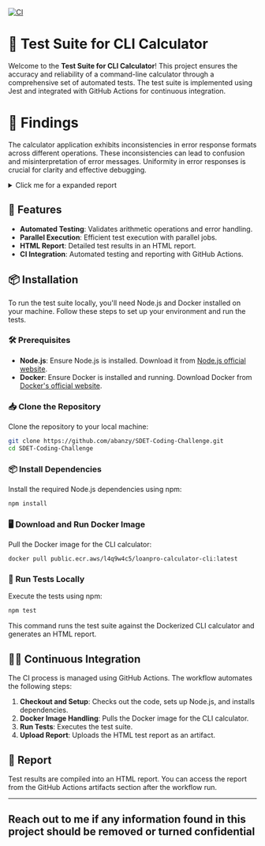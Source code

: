 [![CI](https://github.com/abanzy/SDET-Coding-Challenge/actions/workflows/ci.yml/badge.svg)](https://github.com/abanzy/SDET-Coding-Challenge/actions/workflows/ci.yml)
# 🧪 Test Suite for CLI Calculator

Welcome to the **Test Suite for CLI Calculator**! This project ensures the accuracy and reliability of a command-line calculator through a comprehensive set of automated tests. The test suite is implemented using Jest and integrated with GitHub Actions for continuous integration.

# 🔎 Findings
The calculator application exhibits inconsistencies in error response formats across different operations. These inconsistencies can lead to confusion and misinterpretation of error messages. Uniformity in error responses is crucial for clarity and effective debugging.

<details>
  <summary>Click me for a expanded report</summary>


## 🐛  Bug Report: Addition Operation Failure

## Summary

The test for adding very large numbers (`1e10 + -1e10`) isn't working as expected! It should give us zero, but instead it's showing a strange result: `"Result: 31337"`.

It can be recreated by running the command

```sh
 docker run --rm public.ecr.aws/l4q9w4c5/loanpro-calculator-cli add 1e10 -1e10
```

**Where's the culprit hiding?**

The test case is in the file `tests/tests/add.spec.js` on line 34.
 Here's the test code snippet:

```javascript
test('add 1e10 + -1e10', () => {
  expect(runCalculator('add', 1e10, -1e10)).toBe('Result: 0');
});

```
## 🐛 Bug Report: Inconsistencies in Error Response Uniformity

## Summary

The calculator application shows inconsistencies in error response formats across different operations. Uniform error responses are crucial for clarity and effective debugging.

## Detailed Report
# User-Friendly Error Messages for Calculator Operations 🧮

## Addition Operation (`calculator.spec.js`)

1. **Test Case: `add invalid operands`**
   - **🔍 Current Response:** `'Invalid argument. Must be a numeric value.'`
   - **🚀 Ideal Response:** `'Error: Both numbers you entered must be valid numbers. Please check and try again.'`
     - **💡 Best Practice:** Clearly explain that both inputs should be numbers. Offer a simple and understandable error message.

2. **Test Case: `add missing operand`**
   - **🔍 Current Response:** `'Usage: cli-calculator operation operand1 operand2\nSupported operations: add, subtract, multiply, divide'`
   - **🚀 Ideal Response:** `'Error: You need to enter two numbers to add. Please use the format: operation operand1 operand2'`
     - **💡 Best Practice:** Inform the user that they need to provide two numbers and offer a brief guide on usage.

3. **Test Case: `add missing first operand`**
   - **🔍 Current Response:** `'Usage: cli-calculator operation operand1 operand2\nSupported operations: add, subtract, multiply, divide'`
   - **🚀 Ideal Response:** `'Error: You missed entering the first number. Please use the format: operation operand1 operand2'`
     - **💡 Best Practice:** Clearly state which number is missing and provide instructions on how to use the tool.

4. **Test Case: `add non-numeric first operand`**
   - **🔍 Current Response:** `'Invalid argument. Must be a numeric value.'`
   - **🚀 Ideal Response:** `'Error: The first number you entered is not valid. Please enter a proper number.'`
     - **💡 Best Practice:** Specify that the first number is incorrect and guide the user to enter a valid number.

5. **Test Case: `add non-numeric second operand`**
   - **🔍 Current Response:** `'Invalid argument. Must be a numeric value.'`
   - **🚀 Ideal Response:** `'Error: The second number you entered is not valid. Please enter a proper number.'`
     - **💡 Best Practice:** Indicate which number is incorrect and provide guidance to correct it.

## Subtraction Operation (`calculator.spec.js`)

1. **Test Case: `subtract invalid operand type`**
   - **🔍 Current Response:** `'Invalid argument. Must be a numeric value.'`
   - **🚀 Ideal Response:** `'Error: Both numbers you entered must be valid numbers. Please check and try again.'`
     - **💡 Best Practice:** Clearly state that both inputs need to be numbers and offer a simple error message.

2. **Test Case: `subtract missing second operand`**
   - **🔍 Current Response:** `'Usage: cli-calculator operation operand1 operand2\nSupported operations: add, subtract, multiply, divide'`
   - **🚀 Ideal Response:** `'Error: You need to enter two numbers to subtract. Please use the format: operation operand1 operand2'`
     - **💡 Best Practice:** Inform the user that both numbers are required and offer usage instructions.

3. **Test Case: `subtract missing first operand`**
   - **🔍 Current Response:** `'Usage: cli-calculator operation operand1 operand2\nSupported operations: add, subtract, multiply, divide'`
   - **🚀 Ideal Response:** `'Error: You missed entering the first number. Please use the format: operation operand1 operand2'`
     - **💡 Best Practice:** Clearly indicate which number is missing and provide instructions on how to use the tool.

4. **Test Case: `subtract non-numeric first operand`**
   - **🔍 Current Response:** `'Invalid argument. Must be a numeric value.'`
   - **🚀 Ideal Response:** `'Error: The first number you entered is not valid. Please enter a proper number.'`
     - **💡 Best Practice:** Specify that the first number is incorrect and guide the user to enter a valid number.

5. **Test Case: `subtract non-numeric second operand`**
   - **🔍 Current Response:** `'Invalid argument. Must be a numeric value.'`
   - **🚀 Ideal Response:** `'Error: The second number you entered is not valid. Please enter a proper number.'`
     - **💡 Best Practice:** Indicate which number is incorrect and provide guidance to correct it.

## Multiplication Operation (`calculator.spec.js`)

1. **Test Case: `multiply missing second operand`**
   - **🔍 Current Response:** `'Usage: cli-calculator operation operand1 operand2\nSupported operations: add, subtract, multiply, divide'`
   - **🚀 Ideal Response:** `'Error: You need to enter two numbers to multiply. Please use the format: operation operand1 operand2'`
     - **💡 Best Practice:** Inform the user that both numbers are required and provide clear instructions.

2. **Test Case: `multiply missing first operand`**
   - **🔍 Current Response:** `'Usage: cli-calculator operation operand1 operand2\nSupported operations: add, subtract, multiply, divide'`
   - **🚀 Ideal Response:** `'Error: You missed entering the first number.Please use the format: operation operand1 operand2'`
     - **💡 Best Practice:** Clearly state which number is missing and provide usage instructions.

3. **Test Case: `multiply non-numeric first operand`**
   - **🔍 Current Response:** `'Invalid argument. Must be a numeric value.'`
   - **🚀 Ideal Response:** `'Error: The first number you entered is not valid. Please enter a proper number.'`
     - **💡 Best Practice:** Clearly indicate which number is incorrect and ensure the message is specific.

4. **Test Case: `multiply non-numeric second operand`**
   - **🔍 Current Response:** `'Invalid argument. Must be a numeric value.'`
   - **🚀 Ideal Response:** `'Error: The second number you entered is not valid. Please enter a proper number.'`
     - **💡 Best Practice:** Maintain consistency by specifying which number is problematic.

## Division Operation (`calculator.spec.js`)

1. **Test Case: `divide by zero`**
   - **🔍 Current Response:** `'Error: Cannot divide by zero'`
   - **🚀 Ideal Response:** `'Error: You cannot divide by zero. Please enter a different number.'`
     - **💡 Best Practice:** Clearly explain why dividing by zero isn’t allowed and guide users to enter a different number.

2. **Test Case: `divide invalid operand type`**
   - **🔍 Current Response:** `'Invalid argument. Must be a numeric value.'`
   - **🚀 Ideal Response:** `'Error: Both numbers you entered must be valid numbers. Please check and try again.'`
     - **💡 Best Practice:** Clarify that both inputs need to be numbers and specify the type of error.

3. **Test Case: `divide missing second operand`**
   - **🔍 Current Response:** `'Usage: cli-calculator operation operand1 operand2\nSupported operations: add, subtract, multiply, divide'`
   - **🚀 Ideal Response:** `'Error: You need to enter two numbers to divide. Please use the format: operation operand1 operand2'`
     - **💡 Best Practice:** Inform the user that both numbers are required and offer clear instructions.

4. **Test Case: `divide missing first operand`**
   - **🔍 Current Response:** `'Usage: cli-calculator operation operand1 operand2\nSupported operations: add, subtract, multiply, divide'`
   - **🚀 Ideal Response:** `'Error: You missed entering the first number. Please use the format: operation operand1 operand2'`
     - **💡 Best Practice:** Include a message about the missing number and provide clear usage instructions.

5. **Test Case: `divide non-numeric second operand`**
   - **🔍 Current Response:** `'Invalid argument. Must be a numeric value.'`
   - **🚀 Ideal Response:** `'Error: The second number you entered is not valid. Please enter a proper number.'`
     - **💡 Best Practice:** Clearly specify which number is incorrect and guide users to correct their input.


## Recommendations

- **🎯 Standardize Error Messages:** Use consistent and clear error messages across all operations.
- **🔄 Implement Consistent Logging Practices:** Ensure all error messages are user-friendly and easy to understand.
- **🛠️ User-Friendly Errors:** Make sure error messages provide clear guidance to help users correct their mistakes.
- **🔍 Regular Review:** Continuously review and update error messages based on user feedback to improve clarity.

---

</details>

## 🚀 Features

- **Automated Testing**: Validates arithmetic operations and error handling.
- **Parallel Execution**: Efficient test execution with parallel jobs.
- **HTML Report**: Detailed test results in an HTML report.
- **CI Integration**: Automated testing and reporting with GitHub Actions.

## 📦 Installation

To run the test suite locally, you'll need Node.js and Docker installed on your machine. Follow these steps to set up your environment and run the tests.

### 🛠️ Prerequisites

- **Node.js**: Ensure Node.js is installed. Download it from [Node.js official website](https://nodejs.org/).
- **Docker**: Ensure Docker is installed and running. Download Docker from [Docker's official website](https://www.docker.com/get-started).

### 📥 Clone the Repository

Clone the repository to your local machine:

```sh
git clone https://github.com/abanzy/SDET-Coding-Challenge.git
cd SDET-Coding-Challenge
```

### 📦 Install Dependencies

Install the required Node.js dependencies using npm:

```sh
npm install
```

### 🖥️ Download and Run Docker Image

Pull the Docker image for the CLI calculator:

```sh
docker pull public.ecr.aws/l4q9w4c5/loanpro-calculator-cli:latest
```

### 🧪 Run Tests Locally

Execute the tests using npm:

```sh
npm test
```

This command runs the test suite against the Dockerized CLI calculator and generates an HTML report.

## 🧑‍💻 Continuous Integration

The CI process is managed using GitHub Actions. The workflow automates the following steps:

1. **Checkout and Setup**: Checks out the code, sets up Node.js, and installs dependencies.
2. **Docker Image Handling**: Pulls the Docker image for the CLI calculator.
3. **Run Tests**: Executes the test suite.
4. **Upload Report**: Uploads the HTML test report as an artifact.


## 📄 Report

Test results are compiled into an HTML report. You can access the report from the GitHub Actions artifacts section after the workflow run.
 
---
Reach out to me if any information found in this project should be removed or turned confidential
---
